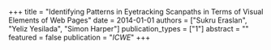 +++
title = "Identifying Patterns in Eyetracking Scanpaths in Terms of Visual Elements of Web Pages"
date = 2014-01-01
authors = ["Sukru Eraslan", "Yeliz Yesilada", "Simon Harper"]
publication_types = ["1"]
abstract = ""
featured = false
publication = "*ICWE*"
+++

